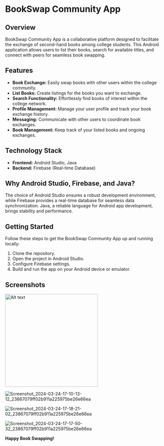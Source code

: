 # BookSwap Community App

## Overview
BookSwap Community App is a collaborative platform designed to facilitate the exchange of second-hand books among college students. This Android application allows users to list their books, search for available titles, and connect with peers for seamless book swapping.

## Features
- **Book Exchange:** Easily swap books with other users within the college community.
- **List Books:** Create listings for the books you want to exchange.
- **Search Functionality:** Effortlessly find books of interest within the college network.
- **Profile Management:** Manage your user profile and track your book exchange history.
- **Messaging:** Communicate with other users to coordinate book exchanges.
- **Book Management:** Keep track of your listed books and ongoing exchanges.

## Technology Stack
- **Frontend:** Android Studio, Java
- **Backend:** Firebase (Real-time Database)

## Why Android Studio, Firebase, and Java?
The choice of Android Studio ensures a robust development environment, while Firebase provides a real-time database for seamless data synchronization. Java, a reliable language for Android app development, brings stability and performance.

## Getting Started
Follow these steps to get the BookSwap Community App up and running locally:

1. Clone the repository.
2. Open the project in Android Studio.
3. Configure Firebase settings.
4. Build and run the app on your Android device or emulator.


## Screenshots

<img src="https://github.com/trigon27/bookSwap-community/assets/133361109/faf4352d-9200-4353-a8fe-ba4a2a3121fd" alt="Alt text" width="300"/>


![Screenshot_2024-03-24-17-10-13-12_23867079ff02b911a225975be26e66ea](https://github.com/trigon27/bookSwap-community/assets/133361109/6e03a382-88ff-46b0-a26f-f0c9be6d9391)

![Screenshot_2024-03-24-17-18-21-02_23867079ff02b911a225975be26e66ea](https://github.com/trigon27/bookSwap-community/assets/133361109/4ab54feb-fa1c-4ce2-ba40-c8b26b5dc4e2)

![Screenshot_2024-03-24-17-17-50-32_23867079ff02b911a225975be26e66ea](https://github.com/trigon27/bookSwap-community/assets/133361109/4fd52f7f-c00a-4c58-824b-e177b754458a)

**Happy Book Swapping!**
